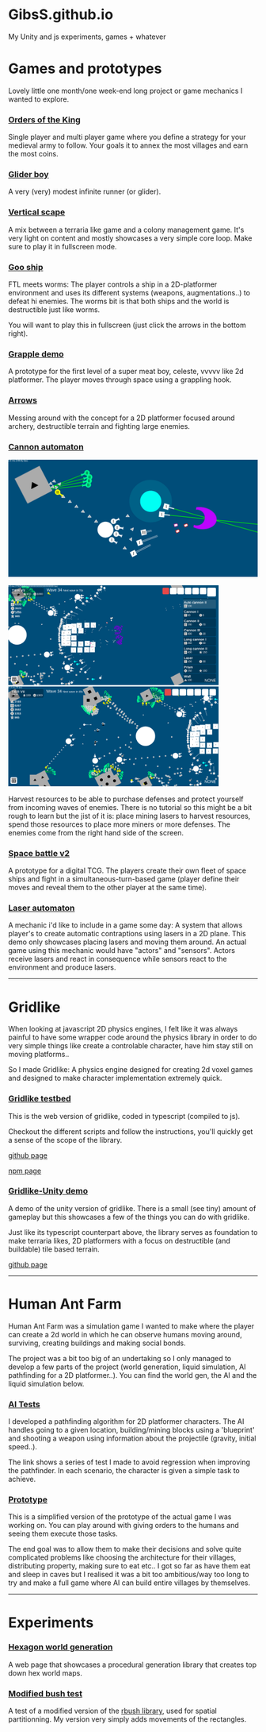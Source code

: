 # GibsS.github.io

My Unity and js experiments, games + whatever

# Games and prototypes

Lovely little one month/one week-end long project or game mechanics I wanted to explore.

### [Orders of the King](https://gibss.github.io/test/orders-of-the-king/v0.1)

Single player and multi player game where you define a strategy for your medieval army to follow. 
Your goals it to annex the most villages and earn the most coins.

### [Glider boy](https://play.google.com/store/apps/details?id=com.company.shieldboy&hl=en_GB)

A very (very) modest infinite runner (or glider).

### [Vertical scape](https://gibss.github.io/test/vertical-scape/v0.4)

A mix between a terraria like game and a colony management game. It's very light on content and mostly showcases a very simple core loop. Make sure to play it in fullscreen mode.

### [Goo ship](https://gibss.github.io/test/goo-ship/Prototype)

FTL meets worms: The player controls a ship in a 2D-platformer environment and uses its different systems (weapons, augmentations..) to defeat hi enemies. The worms bit is that both ships and the world is destructible just like worms.

You will want to play this in fullscreen (just click the arrows in the bottom right).

### [Grapple demo](https://gibss.github.io/test/grapple-world/index.html)

A prototype for the first level of a super meat boy, celeste, vvvvv like 2d platformer. The player moves through space using a grappling hook.

### [Arrows](https://gibss.github.io/test/arrows/index.html)

Messing around with the concept for a 2D platformer focused around archery, destructible terrain and fighting large enemies.

### [Cannon automaton](https://gibss.github.io/test/cannon-automaton-2)

<img src="test/cannon-automaton-2/Images/cannon-automaton-III.PNG"/>
<p float="left">
  <img src="test/cannon-automaton-2/Images/cannon-automaton-I.PNG" width="425"/> 
  <img src="test/cannon-automaton-2/Images/cannon-automaton-II.PNG" width="425"/>
</p>

Harvest resources to be able to purchase defenses and protect yourself from incoming waves of enemies. There is no tutorial so this might be a bit rough to learn but the jist of it is: place mining lasers to harvest resources, spend those resources to place more miners or more defenses. The enemies come from the right hand side of the screen.

### [Space battle v2](http://space-battle-v2.herokuapp.com/#/board)

A prototype for a digital TCG. The players create their own fleet of space ships and fight in a simultaneous-turn-based game (player define their moves and reveal them to the other player at the same time).

### [Laser automaton](https://gibss.github.io/test/cannon-automaton/lazer-prototype)

A mechanic i'd like to include in a game some day: A system that allows player's to create automatic contraptions using lasers in a 2D plane. This demo only showcases placing lasers and moving them around. An actual game using this mechanic would have "actors" and "sensors". Actors receive lasers and react in consequence while sensors react to the environment and produce lasers. 

---

# Gridlike

When looking at javascript 2D physics engines, I felt like it was always painful to have some wrapper code around the physics library in order to do very simple things like create a controlable character, have him stay still on moving platforms..

So I made Gridlike: A physics engine designed for creating 2d voxel games and designed to make character implementation extremely quick.

### [Gridlike testbed](https://gibss.github.io/test/gridlike)

This is the web version of gridlike, coded in typescript (compiled to js).

Checkout the different scripts and follow the instructions, you'll quickly get a sense of the scope of the library.

[github page](https://github.com/GibsS/gridlike)

[npm page](https://www.npmjs.com/package/grid-like)

### [Gridlike-Unity demo](https://gibss.github.io/test/gridlike-unity/Gridship3/)

A demo of the unity version of gridlike. There is a small (see tiny) amount of gameplay but this showcases a few of the things you can do with gridlike.

Just like its typescript counterpart above, the library serves as foundation to make terraria likes, 2D platformers with a focus on destructible (and buildable) tile based terrain.

[github page](https://github.com/GibsS/gridlike-Unity)

---

# Human Ant Farm

Human Ant Farm was a simulation game I wanted to make where the player can create a 2d world in which he can observe humans moving around, surviving, creating buildings and making social bonds.

The project was a bit too big of an undertaking so I only managed to develop a few parts of the project (world generation, liquid simulation, AI pathfinding for a 2D platformer..). You can find the world gen, the AI and the liquid simulation below.

### [AI Tests](https://gibss.github.io/test/hat/ai)

I developed a pathfinding algorithm for 2D platformer characters. The AI handles going to a given location, building/mining blocks using a 'blueprint' and shooting a weapon using information about the projectile (gravity, initial speed..).

The link shows a series of test I made to avoid regression when improving the pathfinder. In each scenario, the character is given a simple task to achieve.

### [Prototype](https://gibss.github.io/test/hat/prototype)

This is a simplified version of the prototype of the actual game I was working on. You can play around with giving orders to the humans and seeing them execute those tasks.

The end goal was to allow them to make their decisions and solve quite complicated problems like choosing the architecture for their villages, distributing property, making sure to eat etc.. I got so far as have them eat and sleep in caves but I realised it was a bit too ambitious/way too long to try and make a full game where AI can build entire villages by themselves.

--- 

# Experiments

### [Hexagon world generation](https://gibss.github.io/test/RAE-world-generation)

A web page that showcases a procedural generation library that creates top down hex world maps.

### [Modified bush test](https://gibss.github.io/test/rbush)

A test of a modified version of the [rbush library](https://github.com/mourner/rbush), used for spatial partitionning. My version very simply adds movements of the rectangles.
